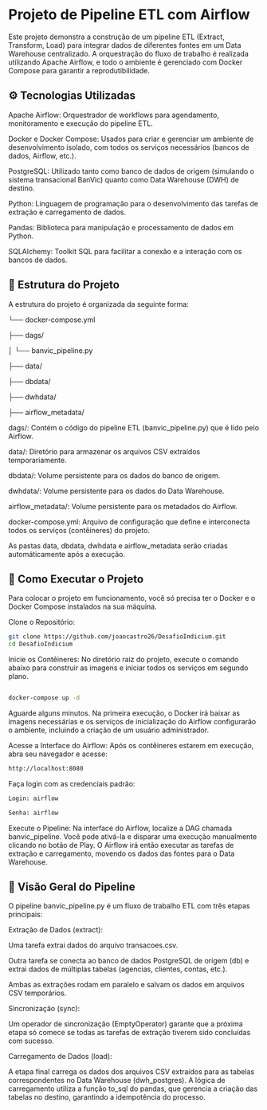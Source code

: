 # Projeto de Pipeline ETL com Airflow

Este projeto demonstra a construção de um pipeline ETL (Extract, Transform, Load) para integrar dados de diferentes fontes em um Data Warehouse centralizado. A orquestração do fluxo de trabalho é realizada utilizando Apache Airflow, e todo o ambiente é gerenciado com Docker Compose para garantir a reprodutibilidade.

## ⚙️ Tecnologias Utilizadas
Apache Airflow: Orquestrador de workflows para agendamento, monitoramento e execução do pipeline ETL.

Docker e Docker Compose: Usados para criar e gerenciar um ambiente de desenvolvimento isolado, com todos os serviços necessários (bancos de dados, Airflow, etc.).

PostgreSQL: Utilizado tanto como banco de dados de origem (simulando o sistema transacional BanVic) quanto como Data Warehouse (DWH) de destino.

Python: Linguagem de programação para o desenvolvimento das tarefas de extração e carregamento de dados.

Pandas: Biblioteca para manipulação e processamento de dados em Python.

SQLAlchemy: Toolkit SQL para facilitar a conexão e a interação com os bancos de dados.

## 📁 Estrutura do Projeto
A estrutura do projeto é organizada da seguinte forma:

└── docker-compose.yml

├── dags/

│   └── banvic_pipeline.py

├── data/

├── dbdata/

├── dwhdata/

├── airflow_metadata/


dags/: Contém o código do pipeline ETL (banvic_pipeline.py) que é lido pelo Airflow.

data/: Diretório para armazenar os arquivos CSV extraídos temporariamente. 

dbdata/: Volume persistente para os dados do banco de origem.

dwhdata/: Volume persistente para os dados do Data Warehouse.

airflow_metadata/: Volume persistente para os metadados do Airflow.

docker-compose.yml: Arquivo de configuração que define e interconecta todos os serviços (contêineres) do projeto.

As pastas data, dbdata, dwhdata e airflow_metadata serão criadas automáticamente após a execução.

## 🚀 Como Executar o Projeto
Para colocar o projeto em funcionamento, você só precisa ter o Docker e o Docker Compose instalados na sua máquina.

Clone o Repositório:

```Bash
git clone https://github.com/joaocastro26/DesafioIndicium.git
cd DesafioIndicium
```
Inicie os Contêineres:
No diretório raiz do projeto, execute o comando abaixo para construir as imagens e iniciar todos os serviços em segundo plano.

```Bash

docker-compose up -d
```
Aguarde alguns minutos. Na primeira execução, o Docker irá baixar as imagens necessárias e os serviços de inicialização do Airflow configurarão o ambiente, incluindo a criação de um usuário administrador.

Acesse a Interface do Airflow:
Após os contêineres estarem em execução, abra seu navegador e acesse:
```Bash
http://localhost:8080
```
Faça login com as credenciais padrão:

```Bash
Login: airflow

Senha: airflow
```
Execute o Pipeline:
Na interface do Airflow, localize a DAG chamada banvic_pipeline. Você pode ativá-la e disparar uma execução manualmente clicando no botão de Play. O Airflow irá então executar as tarefas de extração e carregamento, movendo os dados das fontes para o Data Warehouse.

## 🎯 Visão Geral do Pipeline
O pipeline banvic_pipeline.py é um fluxo de trabalho ETL com três etapas principais:

Extração de Dados (extract):

Uma tarefa extrai dados do arquivo transacoes.csv.

Outra tarefa se conecta ao banco de dados PostgreSQL de origem (db) e extrai dados de múltiplas tabelas (agencias, clientes, contas, etc.).

Ambas as extrações rodam em paralelo e salvam os dados em arquivos CSV temporários.

Sincronização (sync):

Um operador de sincronização (EmptyOperator) garante que a próxima etapa só comece se todas as tarefas de extração tiverem sido concluídas com sucesso.

Carregamento de Dados (load):

A etapa final carrega os dados dos arquivos CSV extraídos para as tabelas correspondentes no Data Warehouse (dwh_postgres). A lógica de carregamento utiliza a função to_sql do pandas, que gerencia a criação das tabelas no destino, garantindo a idempotência do processo.
